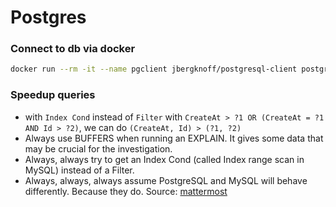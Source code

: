 # Postgres

### Connect to db via docker
```bash
docker run --rm -it --name pgclient jbergknoff/postgresql-client postgresql://<USERNAME>@<HOST-IP>:<PORT>/<DATABASE_NAME>
```

### Speedup queries
- with `Index Cond` instead of `Filter` with `CreateAt > ?1 OR (CreateAt = ?1 AND Id > ?2)`, we can do `(CreateAt, Id) > (?1, ?2)`
- Always use BUFFERS when running an EXPLAIN. It gives some data that may be crucial for the investigation.
- Always, always try to get an Index Cond (called Index range scan in MySQL) instead of a Filter.
- Always, always, always assume PostgreSQL and MySQL will behave differently. Because they do.
Source: [mattermost](https://mattermost.com/blog/making-a-postgres-query-1000-times-faster/?utm_source=tldrwebdev)
